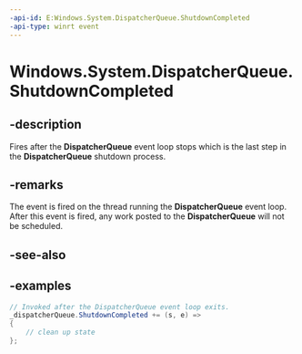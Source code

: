 ```yaml
---
-api-id: E:Windows.System.DispatcherQueue.ShutdownCompleted
-api-type: winrt event
---
```


<!-- Event syntax.
public event TypedEventHandler ShutdownCompleted<DispatcherQueue,  object>
-->

# Windows.System.DispatcherQueue.ShutdownCompleted

## -description
Fires after the **DispatcherQueue** event loop stops which is the last step in the **DispatcherQueue** shutdown process.

## -remarks
The event is fired on the thread running the **DispatcherQueue** event loop. After this event is fired, any work posted to the **DispatcherQueue** will not be scheduled.

## -see-also

## -examples
```csharp
// Invoked after the DispatcherQueue event loop exits.
_dispatcherQueue.ShutdownCompleted += (s, e) =>
{
    // clean up state
};
```
